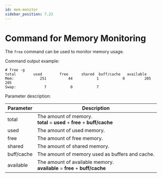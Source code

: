 ```yaml
---
id: mem-monitor
sidebar_position: 7.23
---
```

# Command for Memory Monitoring

The `free` command can be used to monitor memory usage.

Command output example:

```shell
# free -g
total        used        free      shared  buff/cache   available
Mem:            251          44           1           0         205         205
Swap:             7           0           7
```

Parameter description:

| **Parameter** | **Description** |
| --- | --- |
| total | The amount of memory. <br />**total** = **used** + **free** + **buff/cache** |
| used | The amount of used memory. |
| free | The amount of free memory. |
| shared | The amount of shared memory. |
| buff/cache | The amount of memory used as buffers and cache. |
| available | The amount of available memory.<br />**available** = **free** + **buff/cache** |